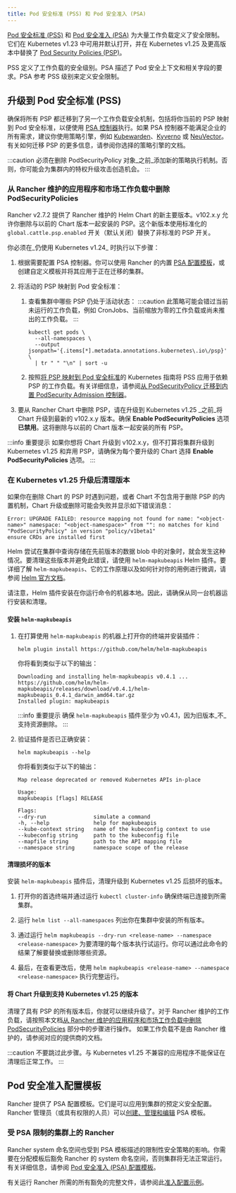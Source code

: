 ```yaml
---
title: Pod 安全标准 (PSS) 和 Pod 安全准入 (PSA)
---
```


[Pod 安全标准 (PSS)](https://kubernetes.io/docs/concepts/security/pod-security-standards/) 和 [Pod 安全准入 (PSA)](https://kubernetes.io/docs/concepts/security/pod-security-admission/) 为大量工作负载定义了安全限制。
它们在 Kubernetes v1.23 中可用并默认打开，并在 Kubernetes v1.25 及更高版本中替换了 [Pod Security Policies (PSP)](https://kubernetes.io/docs/concepts/security/pod-security-policy/)。

PSS 定义了工作负载的安全级别。PSA 描述了 Pod 安全上下文和相关字段的要求。PSA 参考 PSS 级别来定义安全限制。

## 升级到 Pod 安全标准 (PSS)

确保将所有 PSP 都迁移到了另一个工作负载安全机制，包括将你当前的 PSP 映射到 Pod 安全标准，以便使用 [PSA 控制器](https://kubernetes.io/docs/concepts/security/pod-security-admission/)执行。如果 PSA 控制器不能满足企业的所有需求，建议你使用策略引擎，例如 [Kubewarden](https://www.kubewarden.io/)、[Kyverno](https://kyverno.io/) 或 [NeuVector](https://neuvector.com/)。有关如何迁移 PSP 的更多信息，请参阅你选择的策略引擎的文档。

:::caution
必须在删除 PodSecurityPolicy 对象_之前_添加新的策略执行机制。否则，你可能会为集群内的特权升级攻击创造机会。
:::

### 从 Rancher 维护的应用程序和市场工作负载中删除 PodSecurityPolicies

Rancher v2.7.2 提供了 Rancher 维护的 Helm Chart 的新主要版本。v102.x.y 允许你删除与以前的 Chart 版本一起安装的 PSP。这个新版本使用标准化的 `global.cattle.psp.enabled` 开关（默认关闭）替换了非标准的 PSP 开关。

你必须在_仍使用 Kubernetes v1.24_ 时执行以下步骤：
1. 根据需要配置 PSA 控制器。你可以使用 Rancher 的内置 [PSA 配置模板](#pod-安全准入配置模板)，或创建自定义模板并将其应用于正在迁移的集群。

1. 将活动的 PSP 映射到 Pod 安全标准：
   1. 查看集群中哪些 PSP 仍处于活动状态：
      :::caution
      此策略可能会错过当前未运行的工作负载，例如 CronJobs、当前缩放为零的工作负载或尚未推出的工作负载。
      :::

      ```shell
      kubectl get pods \
        --all-namespaces \
        --output jsonpath='{.items[*].metadata.annotations.kubernetes\.io\/psp}' \
        | tr " " "\n" | sort -u
      ```

   1. 按照[将 PSP 映射到 Pod 安全标准](https://kubernetes.io/docs/reference/access-authn-authz/psp-to-pod-security-standards/)的 Kubernetes 指南将 PSS 应用于依赖 PSP 的工作负载。有关详细信息，请参阅[从 PodSecurityPolicy 迁移到内置 PodSecurity Admission 控制器](https://kubernetes.io/docs/tasks/configure-pod-container/migrate-from-psp/)。

1. 要从 Rancher Chart 中删除 PSP，请在升级到 Kubernetes v1.25 _之前_将 Chart 升级到最新的 v102.x.y 版本。确保 **Enable PodSecurityPolicies** 选项**已禁用**。这将删除与以前的 Chart 版本一起安装的所有 PSP。

:::info 重要提示
如果你想将 Chart 升级到 v102.x.y，但不打算将集群升级到 Kubernetes v1.25 和弃用 PSP，请确保为每个要升级的 Chart 选择 **Enable PodSecurityPolicies** 选项。
:::

### 在 Kubernetes v1.25 升级后清理版本

如果你在删除 Chart 的 PSP 时遇到问题，或者 Chart 不包含用于删除 PSP 的内置机制，Chart 升级或删除可能会失败并显示如下错误消息：
```console
Error: UPGRADE FAILED: resource mapping not found for name: "<object-name>" namespace: "<object-namespace>" from "": no matches for kind "PodSecurityPolicy" in version "policy/v1beta1"
ensure CRDs are installed first
```

Helm 尝试在集群中查询存储在先前版本的数据 blob 中的对象时，就会发生这种情况。要清理这些版本并避免此错误，请使用 `helm-mapkubeapis` Helm 插件。要详细了解 `helm-mapkubeapis`、它的工作原理以及如何针对你的用例进行微调，请参阅 [Helm 官方文档](https://github.com/helm/helm-mapkubeapis#readme)。

请注意，Helm 插件安装在你运行命令的机器本地。因此，请确保从同一台机器运行安装和清理。

#### 安装 `helm-mapkubeapis`

1. 在打算使用 `helm-mapkubeapis` 的机器上打开你的终端并安装插件：
   ```shell
   helm plugin install https://github.com/helm/helm-mapkubeapis
   ```

   你将看到类似于以下的输出：
   ```console
   Downloading and installing helm-mapkubeapis v0.4.1 ...
   https://github.com/helm/helm-mapkubeapis/releases/download/v0.4.1/helm-mapkubeapis_0.4.1_darwin_amd64.tar.gz
   Installed plugin: mapkubeapis
   ```

   :::info 重要提示
   确保 `helm-mapkubeapis` 插件至少为 v0.4.1，因为旧版本_不_支持资源删除。
   :::

1. 验证插件是否已正确安装：
   ```shell
   helm mapkubeapis --help
   ```

   你将看到类似于以下的输出：
   ```console
   Map release deprecated or removed Kubernetes APIs in-place

   Usage:
   mapkubeapis [flags] RELEASE

   Flags:
   --dry-run               simulate a command
   -h, --help              help for mapkubeapis
   --kube-context string   name of the kubeconfig context to use
   --kubeconfig string     path to the kubeconfig file
   --mapfile string        path to the API mapping file
   --namespace string      namespace scope of the release
   ```

#### 清理损坏的版本

安装 `helm-mapkubeapis` 插件后，清理升级到 Kubernetes v1.25 后损坏的版本。

1. 打开你的首选终端并通过运行 `kubectl cluster-info` 确保终端已连接到所需集群。

1. 运行 `helm list --all-namespaces` 列出你在集群中安装的所有版本。

1. 通过运行 `helm mapkubeapis --dry-run <release-name> --namespace <release-namespace>` 为要清理的每个版本执行试运行。你可以通过此命令的结果了解要替换或删除哪些资源。

1. 最后，在查看更改后，使用 `helm mapkubeapis <release-name> --namespace <release-namespace>` 执行完整运行。

#### 将 Chart 升级到支持 Kubernetes v1.25 的版本

清理了具有 PSP 的所有版本后，你就可以继续升级了。对于 Rancher 维护的工作负载，请按照本文档[从 Rancher 维护的应用程序和市场工作负载中删除 PodSecurityPolicies](#从-rancher-维护的应用程序和市场工作负载中删除-podsecuritypolicies) 部分中的步骤进行操作。
如果工作负载不是由 Rancher 维护的，请参阅对应的提供商的文档。

:::caution
不要跳过此步骤。与 Kubernetes v1.25 不兼容的应用程序不能保证在清理后正常工作。
:::

## Pod 安全准入配置模板

Rancher 提供了 PSA 配置模板。它们是可以应用到集群的预定义安全配置。Rancher 管理员（或具有权限的人员）可以[创建、管理和编辑](./psa-config-templates.md) PSA 模板。

### 受 PSA 限制的集群上的 Rancher

Rancher system 命名空间也受到 PSA 模板描述的限制性安全策略的影响。你需要在分配模板后豁免 Rancher 的 system 命名空间，否则集群将无法正常运行。有关详细信息，请参阅 [Pod 安全准入 (PSA) 配置模板](./psa-config-templates.md#豁免必须的-rancher-命名空间)。

有关运行 Rancher 所需的所有豁免的完整文件，请参阅此[准入配置示例](../../../reference-guides/rancher-security/psa-restricted-exemptions.md)。
